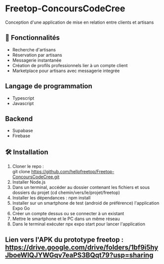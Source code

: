 # Freetop-ConcoursCodeCree
Conception d'une application de mise en relation entre clients et artisans

## 🚀 Fonctionnalités  
- Recherche d'artisans  
- Réservation par artisans  
- Messagerie instantanée
- Création de profils professionnels lier à un compte client
- Marketplace pour artisans avec messagerie integrée

## Langage de programmation
- Typescript
- Javascript

## Backend
- Supabase
- Firebase

## 🛠 Installation  
1. Cloner le repo :  
   git clone https://github.com/hellofreetop/Freetop-ConcoursCodeCree.git
2. Installer Node.js
3. Dans un terminal, accéder au dossier contenant les fichiers et sous dossiers du projet (cd chemin/vers/le/projet/freetop)
4. Installer les dépendances : npm install
5. Installer sur un smartphone de test (android de préférence) l'application Expo Go
6. Créer un compte dessus ou se connecter à un existant
7. Mettre le smartphone et le PC dans un même réseau
8. Dans le terminal exécuter npx expo start pour lancer l'application

## Lien vers l'APK  du prototype freetop : https://drive.google.com/drive/folders/1bf9i5hyJboeWlQJYWGqv7eaPS3BQqt79?usp=sharing
